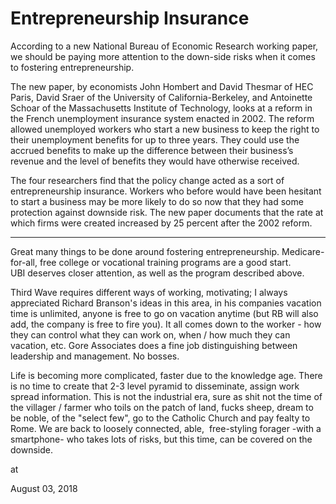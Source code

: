 # Entrepreneurship Insurance
According to a new National Bureau of Economic Research working paper, we should be paying more attention to the down-side risks when it comes to fostering entrepreneurship.

The new paper, by economists John Hombert and David Thesmar of HEC Paris, David Sraer of the University of California-Berkeley, and Antoinette Schoar of the Massachusetts Institute of Technology, looks at a reform in the French unemployment insurance system enacted in 2002. The reform allowed unemployed workers who start a new business to keep the right to their unemployment benefits for up to three years. They could use the accrued benefits to make up the difference between their business’s revenue and the level of benefits they would have otherwise received.

The four researchers find that the policy change acted as a sort of entrepreneurship insurance. Workers who before would have been hesitant to start a business may be more likely to do so now that they had some protection against downside risk. The new paper documents that the rate at which firms were created increased by 25 percent after the 2002 reform.

---

Great many things to be done around fostering entrepreneurship. Medicare-for-all, free college or vocational training programs are a good start. UBI deserves closer attention, as well as the program described above.

Third Wave requires different ways of working, motivating; I always appreciated Richard Branson's ideas in this area, in his companies vacation time is unlimited, anyone is free to go on vacation anytime (but RB will also add, the company is free to fire you). It all comes down to the worker - how they can control what they can work on, when / how much they can vacation, etc. Gore Associates does a fine job distinguishing between leadership and management. No bosses.

Life is becoming more complicated, faster due to the knowledge age. There is no time to create that 2-3 level pyramid to disseminate, assign work spread information. This is not the industrial era, sure as shit not the time of the villager / farmer who toils on the patch of land, fucks sheep, dream to be noble, of the "select few", go to the Catholic Church and pay fealty to Rome. We are back to loosely connected, able,  free-styling forager -with a smartphone- who takes lots of risks, but this time, can be covered on the downside. 







at

August 03, 2018















